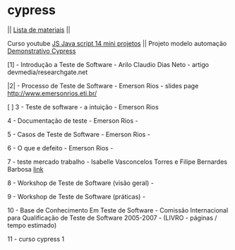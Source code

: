 # cypress

||
[Lista de materiais](https://www.evernote.com/shard/s623/sh/9289d14d-d0b7-d309-1959-d195a577656a/7df53fa358a8217be60a61a15e80914c)
||

Curso youtube [JS Java script 14 mini projetos](https://www.youtube.com/watch?v=i6Oi-YtXnAU)
||
Projeto modelo automação [Demonstrativo Cypress]()


[1] - Introdução a Teste de Software - Arilo Claudio Dias Neto - artigo devmedia/researchgate.net

|2| - Processo de Teste de Software - Emerson Rios - slides page http://www.emersonrios.eti.br/ 


[ ] 3 - Teste de software - a intuição - Emerson Rios 


4 - Documentação de teste - Emerson Rios - 


5 - Casos de Teste de Software - Emerson Rios -  


6 - O que e defeito - Emerson Rios - 


7 - teste mercado trabalho - Isabelle Vasconcelos Torres e Filipe Bernardes Barbosa [link]() 


8 - Workshop de Teste de  Software (visão geral) - 


9 - Workshop de Teste de  Software (práticas) - 


10 - Base de Conhecimento Em Teste de Software - Comissão Internacional para Qualificação de Teste de Software 2005-2007 - (LIVRO - páginas / tempo estimado)


11 - curso cypress 1

















